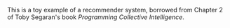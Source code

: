 This is a toy example of a recommender system, borrowed from Chapter 2 of Toby Segaran's book *Programming Collective Intelligence*.
